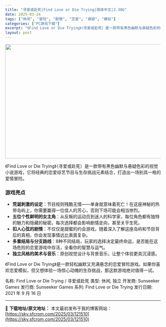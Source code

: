 ```yaml
---
title: "寻爱或赴死|Find Love or Die Trying|简体中文|2.30G"
date: 2025-03-24
tags: ["休闲", "冒险", "剧情", "恋爱", "悬疑", "模拟"]
categories: ["PC游戏下载"]
excerpt: "《Find Love or Die Trying》（寻爱或赴死）是一款带有黑色幽默与悬疑色彩的视觉小说游戏，它将经典的恋爱综艺节目与生存挑战元素结合，打造出一场别具一格的爱情冒险。 游戏亮点 荒诞刺激的设定：节目规则残酷无情——单身就意味着死亡！在这座神秘的热带岛屿上，你需要赢得一位佳人的芳心，否则&hellip;"
layout: post
---
```


<img class="aligncenter size-full wp-image-121511" src="https://sky.sfcrom.com/wp-content/uploads/2025/03/2025032414071015.webp" alt="" width="660" height="370" />

《Find Love or Die Trying》（寻爱或赴死）是一款带有黑色幽默与悬疑色彩的视觉小说游戏，它将经典的恋爱综艺节目与生存挑战元素结合，打造出一场别具一格的爱情冒险。
<h3><strong>游戏亮点</strong></h3>
<ul>
 	<li><strong>荒诞刺激的设定</strong>：节目规则残酷无情——单身就意味着死亡！在这座神秘的热带岛屿上，你需要赢得一位佳人的芳心，否则下场可能会相当惨烈。</li>
 	<li><strong>五位个性鲜明的女主角</strong>：从反叛的运动员到迷人的科学家，每位角色都有独特的魅力和隐藏的秘密。每次选择都会影响剧情走向，甚至关乎生死。</li>
 	<li><strong>扣人心弦的剧情</strong>：不仅仅是甜蜜的约会游戏，随着深入了解这座岛屿和节目背后的真相，你会发现事情远比表面复杂。</li>
 	<li><strong>多重结局与分支路线</strong>：8种不同结局，玩家的选择决定最终命运，是否能在这场危险的恋爱游戏中存活，全看你的智慧与运气。</li>
 	<li><strong>独立风格的美术与音乐</strong>：原创视觉设计与背景音乐，让整个体验更具沉浸感。</li>
</ul>
《Find Love or Die Trying》是一款轻松幽默又充满悬念的恋爱冒险游戏。如果你喜欢恋爱模拟，但又想体验一场惊心动魄的生存挑战，那这款游戏绝对值得一试。

名称: Find Love or Die Trying / 寻爱或赴死
类型: 休闲, 独立
开发商: Sunseeker Games
发行商: Sunseeker Games
系列: Find Love or Die Trying
发行日期: 2021 年 9 月 16 日

---
📖 **下载地址/原文地址：** 本文最初发布于我的博客网站：[https://sky.sfcrom.com/2025/03/121510](https://sky.sfcrom.com/2025/03/121510)
